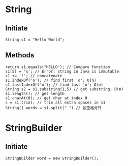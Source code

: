 # String
## Initiate
`String s1 = "Hello World";`
## Methods
```
return s1.equals("HELLO"); // Compare function
s1[5] = 'x'; // Error: string in Java is immutable
s1 += '!'; // concatenate
s1.indexOf('o'); // find first 'o'; O(n)
s1.lastIndexOf('o'); // find last 'o'; O(n)
String s2 = s1.substring(1,5) // get substring; O(n)
s1.length(); // get length
s1.charAt(0); // get char at index 0
s = s1.trim(; // trim all extra spaces in s1
String[] words = s1.split(" ") // 按空格分开
```

# StringBuilder
## Initiate
`StringBuilder word = new StringBuilder();`

